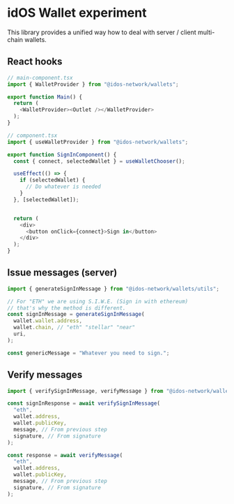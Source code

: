# idOS Wallet experiment

This library provides a unified way how to deal with server / client multi-chain wallets.

## React hooks

```typescript
// main-component.tsx
import { WalletProvider } from "@idos-network/wallets";

export function Main() {
  return (
    <WalletProvider><Outlet /></WalletProvider>
  );
}

// component.tsx
import { useWalletProvider } from "@idos-network/wallets";

export function SignInComponent() {
  const { connect, selectedWallet } = useWalletChooser();

  useEffect(() => {
    if (selectedWallet) {
      // Do whatever is needed
    }
  }, [selectedWallet]);


  return (
    <div>
      <button onClick={connect}>Sign in</button>
    </div>
  );
}
```

## Issue messages (server)

```typescript
import { generateSignInMessage } from "@idos-network/wallets/utils";

// For "ETH" we are using S.I.W.E. (Sign in with ethereum)
// that's why the method is different.
const signInMessage = generateSignInMessage(
  wallet.wallet.address,
  wallet.chain, // "eth" "stellar" "near"
  uri,
);

const genericMessage = "Whatever you need to sign.";

```

## Verify messages

```typescript
import { verifySignInMessage, verifyMessage } from "@idos-network/wallets/utils";

const signInResponse = await verifySignInMessage(
  "eth",
  wallet.address,
  wallet.publicKey,
  message, // From previous step
  signature, // From signature
);

const response = await verifyMessage(
  "eth",
  wallet.address,
  wallet.publicKey,
  message, // From previous step
  signature, // From signature
);

```